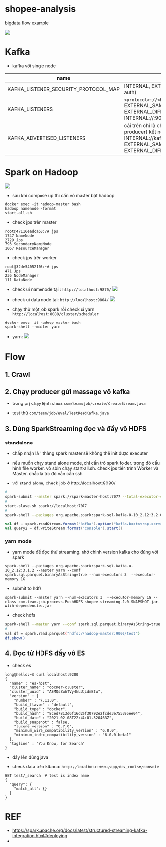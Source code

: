 # shopee-analysis
bigdata flow example

![](./imgs-md/overview.png)
# Kafka 
- kafka với single node

| name | option |
|-------|-------|
|KAFKA_LISTENER_SECURITY_PROTOCOL_MAP |INTERNAL, EXTERNAL_SAME_HOST, PLAINTEXT  *(no auth) 
|KAFKA_LISTENERS |```<protocol>://<host>:<port> ``` EXTERNAL_SAME_HOST://:29092, EXTERNAL_DIFFERENT_HOST://:29093, INTERNAL://:9092|
|KAFKA_ADVERTISED_LISTENERS|cái trên chỉ là cho broker thôi . muốn client(consummer, producer) kết nối được thì phai chỉ định cái này INTERNAL://kafka:9092, EXTERNAL_SAME_HOST://localhost:29092, EXTERNAL_DIFFERENT_HOST://157.245.80.232:29093|


# Spark on Hadoop 
![](./imgs-md/hadoop-spark.png)

- sau khi compose up thì cần vô master bật hadoop
```
docker exec -it hadoop-master bash    
hadoop namenode -format
start-all.sh  
```

- check jps trên master 
```
root@47116eadca50:/# jps
1747 NameNode
2729 Jps
793 SecondaryNameNode
1067 ResourceManager

```
- check jps trên worker 
```
root@32de54052105:~# jps
471 Jps
236 NodeManager
111 DataNode
```

- check ui namenode tại : ```http://localhost:9870/```
![](./imgs-md/nn.png)

- check ui data node tại: ```http://localhost:9864/```
![](./imgs-md/dn.png)

- chạy thử một job spark rồi check ui yarn ```http://localhost:8088/cluster/scheduler```

```
docker exec -it hadoop-master bash 
spark-shell --master yarn 
```
- yarn: 
![](./imgs-md/yarn.png)


# Flow 

## 1. Crawl

## 2. Chạy producer gửi massage vô kafka 
- trong prj chạy lệnh class 
```com/team/job/create/CreateStream.java```

- test thử 
```com/team/job/eval/TestReadKafka.java```
## 3. Dùng SparkStreaming đọc và đẩy vô HDFS 

### standalone

- chấp nhận là 1 thâng spark master sẽ không thể init được executer 
- nếu muốn chạy stand alone mode, chỉ cần trỏ spark folder. trong đó cấu hình file worker. vô sbin chạy start-all.sh. check jps tiến trình Worker và Master. chắc là trc đó vẫn cần ssh. 

- với stand alone, check job ở http://localhost:8080/
``` bash
#
spark-submit --master spark://spark-master-host:7077 --total-executor-cores 4 --class com.team.job.process.PushHDFS /opt/bitnami/spark/examples/jars/shopee-streaming-1.0-SNAPSHOT-jar-with-dependencies.jar
#
start-slave.sh spark://localhost:7077 
#
spark-shell --packages org.apache.spark:spark-sql-kafka-0-10_2.12:3.2.0 --master local 
```
``` scala 
val df = spark.readStream.format("kafka").option("kafka.bootstrap.servers", "172.25.0.8:9092").option("subscribe", "hello-kafka").option("startingOffsets", "earliest").load()
val query2 = df.writeStream.format("console").start()
```

### yarn mode
- yarn mode để đọc thử streaming. nhớ chỉnh version kafka cho đúng với spark 
```
spark-shell --packages org.apache.spark:spark-sql-kafka-0-10_2.12:3.1.2 --master yarn --conf spark.sql.parquet.binaryAsString=true --num-executors 3  --executor-memory 1G
```

- submit to hdfs 
```
spark-submit --master yarn --num-executors 3  --executor-memory 1G --class com.team.job.process.PushHDFS shopee-streaming-1.0-SNAPSHOT-jar-with-dependencies.jar
```
- check hdfs
```bash
spark-shell --master yarn --conf spark.sql.parquet.binaryAsString=true --num-executors 3  --executor-memory 1G 
#
val df = spark.read.parquet("hdfs://hadoop-master:9000/test")
df.show()

```

## 4. Đọc từ HDFS đẩy vô ES 

- check es
```
long@hello:~$ curl localhost:9200
{
  "name" : "es-host",
  "cluster_name" : "docker-cluster",
  "cluster_uuid" : "AEMQsZwhTVy4kLUqLdmEtw",
  "version" : {
    "number" : "7.11.0",
    "build_flavor" : "default",
    "build_type" : "docker",
    "build_hash" : "8ced7813d6f16d2ef30792e2fcde3e755795ee04",
    "build_date" : "2021-02-08T22:44:01.320463Z",
    "build_snapshot" : false,
    "lucene_version" : "8.7.0",
    "minimum_wire_compatibility_version" : "6.8.0",
    "minimum_index_compatibility_version" : "6.0.0-beta1"
  },
  "tagline" : "You Know, for Search"
}

```

- đẩy lên dùng java 

- check data trên kibana: ```http://localhost:5601/app/dev_tools#/console```
```
GET test/_search  # test is index name
{
  "query": {
    "match_all": {}
  }
}
```




# REF 
- https://spark.apache.org/docs/latest/structured-streaming-kafka-integration.html#deploying
- 